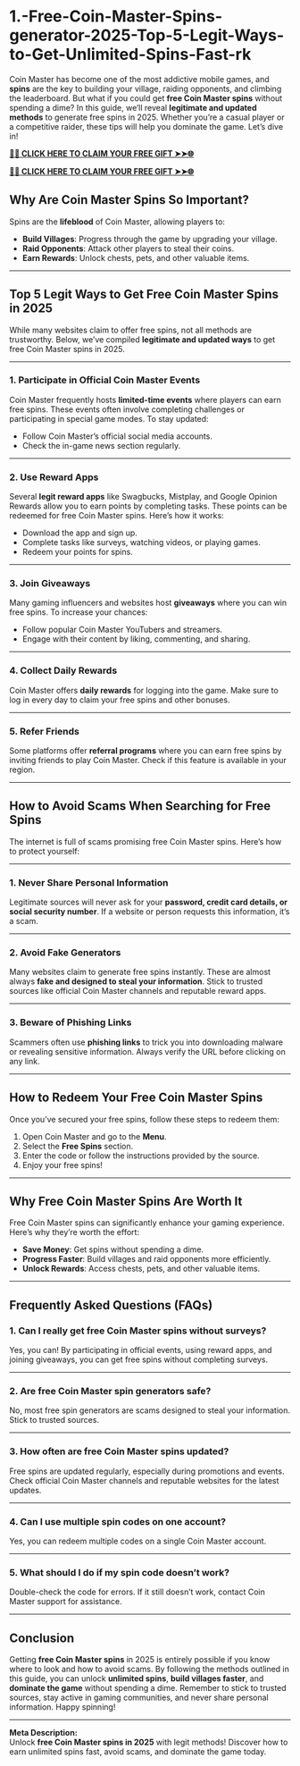 # 1.-Free-Coin-Master-Spins-generator-2025-Top-5-Legit-Ways-to-Get-Unlimited-Spins-Fast-rk
Coin Master has become one of the most addictive mobile games, and **spins** are the key to building your village, raiding opponents, and climbing the leaderboard. But what if you could get **free Coin Master spins** without spending a dime? In this guide, we’ll reveal **legitimate and updated methods** to generate free spins in 2025. Whether you’re a casual player or a competitive raider, these tips will help you dominate the game. Let’s dive in!

**[🌟✨ CLICK HERE TO CLAIM YOUR FREE GIFT ➤➤🌐](https://progiftzone.com/Coin%20Master/)**

**[🌟✨ CLICK HERE TO CLAIM YOUR FREE GIFT ➤➤🌐](https://progiftzone.com/Coin%20Master/)**

## **Why Are Coin Master Spins So Important?**

Spins are the **lifeblood** of Coin Master, allowing players to:
- **Build Villages**: Progress through the game by upgrading your village.
- **Raid Opponents**: Attack other players to steal their coins.
- **Earn Rewards**: Unlock chests, pets, and other valuable items.

---

## **Top 5 Legit Ways to Get Free Coin Master Spins in 2025**

While many websites claim to offer free spins, not all methods are trustworthy. Below, we’ve compiled **legitimate and updated ways** to get free Coin Master spins in 2025.

---

### **1. Participate in Official Coin Master Events**
Coin Master frequently hosts **limited-time events** where players can earn free spins. These events often involve completing challenges or participating in special game modes. To stay updated:
- Follow Coin Master’s official social media accounts.
- Check the in-game news section regularly.

---

### **2. Use Reward Apps**
Several **legit reward apps** like Swagbucks, Mistplay, and Google Opinion Rewards allow you to earn points by completing tasks. These points can be redeemed for free Coin Master spins. Here’s how it works:
- Download the app and sign up.
- Complete tasks like surveys, watching videos, or playing games.
- Redeem your points for spins.

---

### **3. Join Giveaways**
Many gaming influencers and websites host **giveaways** where you can win free spins. To increase your chances:
- Follow popular Coin Master YouTubers and streamers.
- Engage with their content by liking, commenting, and sharing.

---

### **4. Collect Daily Rewards**
Coin Master offers **daily rewards** for logging into the game. Make sure to log in every day to claim your free spins and other bonuses.

---

### **5. Refer Friends**
Some platforms offer **referral programs** where you can earn free spins by inviting friends to play Coin Master. Check if this feature is available in your region.

---

## **How to Avoid Scams When Searching for Free Spins**

The internet is full of scams promising free Coin Master spins. Here’s how to protect yourself:

---

### **1. Never Share Personal Information**
Legitimate sources will never ask for your **password, credit card details, or social security number**. If a website or person requests this information, it’s a scam.

---

### **2. Avoid Fake Generators**
Many websites claim to generate free spins instantly. These are almost always **fake and designed to steal your information**. Stick to trusted sources like official Coin Master channels and reputable reward apps.

---

### **3. Beware of Phishing Links**
Scammers often use **phishing links** to trick you into downloading malware or revealing sensitive information. Always verify the URL before clicking on any link.

---

## **How to Redeem Your Free Coin Master Spins**

Once you’ve secured your free spins, follow these steps to redeem them:

1. Open Coin Master and go to the **Menu**.
2. Select the **Free Spins** section.
3. Enter the code or follow the instructions provided by the source.
4. Enjoy your free spins!

---

## **Why Free Coin Master Spins Are Worth It**

Free Coin Master spins can significantly enhance your gaming experience. Here’s why they’re worth the effort:
- **Save Money**: Get spins without spending a dime.
- **Progress Faster**: Build villages and raid opponents more efficiently.
- **Unlock Rewards**: Access chests, pets, and other valuable items.

---

## **Frequently Asked Questions (FAQs)**

### **1. Can I really get free Coin Master spins without surveys?**
Yes, you can! By participating in official events, using reward apps, and joining giveaways, you can get free spins without completing surveys.

---

### **2. Are free Coin Master spin generators safe?**
No, most free spin generators are scams designed to steal your information. Stick to trusted sources.

---

### **3. How often are free Coin Master spins updated?**
Free spins are updated regularly, especially during promotions and events. Check official Coin Master channels and reputable websites for the latest updates.

---

### **4. Can I use multiple spin codes on one account?**
Yes, you can redeem multiple codes on a single Coin Master account.

---

### **5. What should I do if my spin code doesn’t work?**
Double-check the code for errors. If it still doesn’t work, contact Coin Master support for assistance.

---

## **Conclusion**

Getting **free Coin Master spins** in 2025 is entirely possible if you know where to look and how to avoid scams. By following the methods outlined in this guide, you can unlock **unlimited spins**, **build villages faster**, and **dominate the game** without spending a dime. Remember to stick to trusted sources, stay active in gaming communities, and never share personal information. Happy spinning!

---

**Meta Description:**  
Unlock **free Coin Master spins in 2025** with legit methods! Discover how to earn unlimited spins fast, avoid scams, and dominate the game today.
